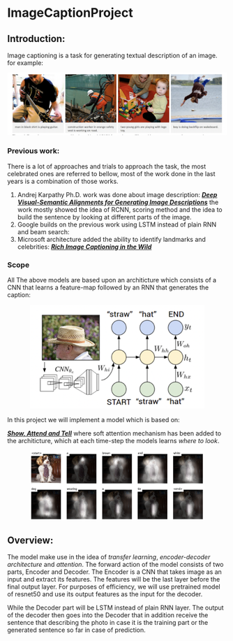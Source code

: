 # ImageCaptionProject

## Introduction:
Image captioning is a task for generating textual description of an image. for example:
<p align="center">
  <img src="./imgs_for_readme/examples.png" width="600"/>
</p>

### Previous work:  
There is a lot of approaches and trials to approach the task, the most celebrated ones are referred to bellow, most of the work done in the last years is a combination of those works.
1.	Andrej Karpathy Ph.D. work was done about image description:
[***Deep Visual-Semantic Alignments for Generating Image Descriptions***](https://cs.stanford.edu/people/karpathy/cvpr2015.pdf)
the work mostly showed the idea of RCNN, scoring method and the idea to build the sentence by looking at different parts of the image.
2.	Google builds on the previous work using LSTM instead of plain RNN and beam search:
3.	Microsoft architecture added the ability to identify landmarks and celebrities:
[***Rich Image Captioning in the Wild***](https://www.microsoft.com/en-us/research/wp-content/uploads/2016/06/ImageCaptionInWild-1.pdf)

### Scope
All The above models are based upon an architicture which consists of a CNN that learns a feature-map followed by an RNN that generates the caption:
<p align="center">
  <img src="./imgs_for_readme/Arch_init.png" width="400"/>
</p>
In this project we will implement a model which is based on: 

[***Show, Attend and Tell***](https://arxiv.org/pdf/1502.03044.pdf)
where soft attention mechanism has been added to the architicture, which at each time-step the models learns _where to look_. 
<p align="center">
  <img src="./imgs_for_readme/dogtie.png" width="400"/>
</p>



## Overview:
The model make use in the idea of *transfer learning*, *encoder-decoder architecture* and *attention*.
The forward action of the model consists of two parts, Encoder and Decoder.
The Encoder is a CNN that takes image as an input and extract its features. The features will be the last layer before the final output layer.
For purposes of efficiency, we will use pretrained model of resnet50 and use its output features as the input for the decoder. 

While the Decoder part will be LSTM instead of plain RNN layer.
The output of the decoder then goes into the Decoder that in addition receive the sentence that describing the photo in case it is the training part or the generated sentence so far in case of prediction.

